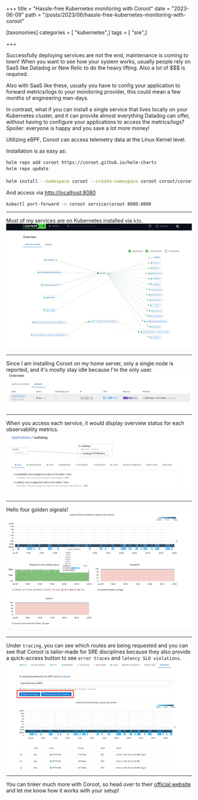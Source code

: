 +++
title = "Hassle-free Kubernetes monitoring with Coroot"
date = "2023-06-09"
path = "/posts/2023/06/hassle-free-kubernetes-monitoring-with-coroot"

[taxonomies]
categories = [ "kubernetes",]
tags = [  "sre",]

+++

Successfully deploying services are not the end, maintenance is coming to town! When you want to see how your system works, usually people rely on SaaS like Datadog or New Relic to do the heavy lifting. Also a lot of $$$ is required.

Also with SaaS like these, usually you have to config your application to forward metrics/logs to your monitoring provider, this could mean a few months of engineering man-days.

In contrast, what if you can install a single service that lives locally on your Kubernetes cluster, and it can provide almost everything Datadog can offer, without having to configure your applications to access the metrics/logs? Spoiler: everyone is happy and you save a lot more money!

Utilizing eBPF, Coroot can access telemetry data at the Linux Kernel level.

Installation is as easy as:

```bash
helm repo add coroot https://coroot.github.io/helm-charts
helm repo update

helm install --namespace coroot --create-namespace coroot coroot/coroot
```

And access via <http://localhost:8080>

```bash
kubectl port-forward -n coroot service/coroot 8080:8080
```

---

Most of my services are on Kubernetes installed via `k3s`.
![applications overview](images/2023-06-09-20-16-36.webp)

---

Since I am installing Coroot on my home server, only a single node is reported, and it's mostly stay idle because I'm the only user.
![nodes overview](images/2023-06-09-20-18-24.webp)

---

When you access each service, it would display overview status for each observability metrics.
![application detail](images/2023-06-09-20-21-23.webp)

---

Hello four golden signals!
![four golden signals](images/2023-06-09-20-22-16.webp)

---

Under `tracing`, you can see which routes are being requested and you can see that Coroot is tailor-made for SRE disciplines because they also provide a quick-access button to see `error traces` and `latency SLO violations`.
![tracing page](images/2023-06-09-20-24-22.webp)

---

You can tinker much more with Coroot, so head over to their [official website](https://coroot.com/) and let me know how it works with your setup!
